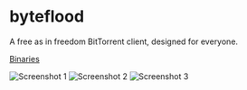 byteflood
=========

A free as in freedom BitTorrent client, designed for everyone.

[Binaries](https://github.com/hexafluoride/byteflood/releases)

![Screenshot 1](http://i.imgur.com/7GnPSav.png)
![Screenshot 2](http://i.imgur.com/mfaaGJK.png)
![Screenshot 3](http://i.imgur.com/FS4kKcE.png)
